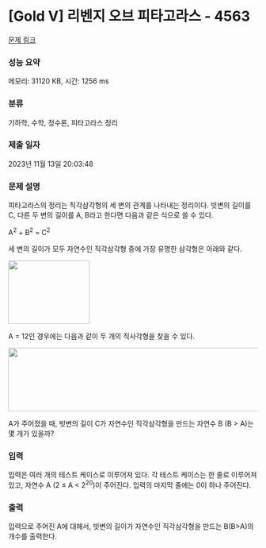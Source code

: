 # [Gold V] 리벤지 오브 피타고라스 - 4563 

[문제 링크](https://www.acmicpc.net/problem/4563) 

### 성능 요약

메모리: 31120 KB, 시간: 1256 ms

### 분류

기하학, 수학, 정수론, 피타고라스 정리

### 제출 일자

2023년 11월 13일 20:03:48

### 문제 설명

<p>피타고라스의 정리는 직각삼각형의 세 변의 관계를 나타내는 정리이다. 빗변의 길이를 C, 다른 두 변의 길이를 A, B라고 한다면 다음과 같은 식으로 쓸 수 있다.</p>



<p>A<sup>2</sup> + B<sup>2</sup> = C<sup>2</sup></p>



<p>세 변의 길이가 모두 자연수인 직각삼각형 중에 가장 유명한 삼각형은 아래와 같다.</p>



<p><img alt="" src="https://www.acmicpc.net/upload/images/pyta1.png" style="height:128px; width:164px"></p>



<p>A = 12인 경우에는 다음과 같이 두 개의 직사각형을 찾을 수 있다.</p>



<p><img alt="" src="https://www.acmicpc.net/upload/images/pyta2.png" style="height:128px; width:573px"></p>



<p>A가 주어졌을 때, 빗변의 길이 C가 자연수인 직각삼각형을 만드는 자연수 B (B > A)는 몇 개가 있을까?</p>

### 입력 

 <p>입력은 여러 개의 테스트 케이스로 이루어져 있다. 각 테스트 케이스는 한 줄로 이루어져 있고, 자연수 A (2 ≤ A < 2<sup>20</sup>)이 주어진다. 입력의 마지막 줄에는 0이 하나 주어진다.</p>

### 출력 

 <p>입력으로 주어진 A에 대해서, 빗변의 길이가 자연수인 직각삼각형을 만드는 B(B>A)의 개수를 출력한다.</p>

